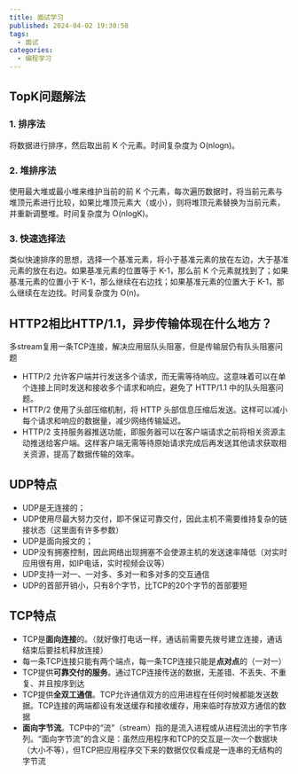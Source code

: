 ```yaml
---
title: 面试学习
published: 2024-04-02 19:30:58
tags: 
  - 面试
categories:
  - 编程学习
---
```


## TopK问题解法

### 1. 排序法

将数据进行排序，然后取出前 K 个元素。时间复杂度为 O(nlogn)。

### 2. 堆排序法

使用最大堆或最小堆来维护当前的前 K 个元素，每次遍历数据时，将当前元素与堆顶元素进行比较，如果比堆顶元素大（或小），则将堆顶元素替换为当前元素，并重新调整堆。时间复杂度为 O(nlogK)。

### 3. 快速选择法

类似快速排序的思想，选择一个基准元素，将小于基准元素的放在左边，大于基准元素的放在右边。如果基准元素的位置等于 K-1，那么前 K 个元素就找到了；如果基准元素的位置小于 K-1，那么继续在右边找；如果基准元素的位置大于 K-1，那么继续在左边找。时间复杂度为 O(n)。

## HTTP2相比HTTP/1.1，异步传输体现在什么地方？

多stream复用一条TCP连接，解决应用层队头阻塞，但是传输层仍有队头阻塞问题

- HTTP/2 允许客户端并行发送多个请求，而无需等待响应。这意味着可以在单个连接上同时发送和接收多个请求和响应，避免了 HTTP/1.1 中的队头阻塞问题。
- HTTP/2 使用了头部压缩机制，将 HTTP 头部信息压缩后发送。这样可以减小每个请求和响应的数据量，减少网络传输延迟。
- HTTP/2 支持服务器推送功能，即服务器可以在客户端请求之前将相关资源主动推送给客户端。这样客户端无需等待原始请求完成后再发送其他请求获取相关资源，提高了数据传输的效率。

## UDP特点

- UDP是无连接的；
- UDP使用尽最大努力交付，即不保证可靠交付，因此主机不需要维持复杂的链接状态（这里面有许多参数）
- UDP是面向报文的；
- UDP没有拥塞控制，因此网络出现拥塞不会使源主机的发送速率降低（对实时应用很有用，如IP电话，实时视频会议等）
- UDP支持一对一、一对多、多对一和多对多的交互通信
- UDP的首部开销小，只有8个字节，比TCP的20个字节的首部要短

## TCP特点

- TCP是**面向连接**的。（就好像打电话一样，通话前需要先拨号建立连接，通话结束后要挂机释放连接）
- 每一条TCP连接只能有两个端点，每一条TCP连接只能是**点对点**的（一对一）
- TCP提供**可靠交付的服务**。通过TCP连接传送的数据，无差错、不丢失、不重复、并且按序到达
- TCP提供**全双工通信**。TCP允许通信双方的应用进程在任何时候都能发送数据。TCP连接的两端都设有发送缓存和接收缓存，用来临时存放双方通信的数据
- **面向字节流**。TCP中的“流”（stream）指的是流入进程或从进程流出的字节序列。“面向字节流”的含义是：虽然应用程序和TCP的交互是一次一个数据块（大小不等），但TCP把应用程序交下来的数据仅仅看成是一连串的无结构的字节流
